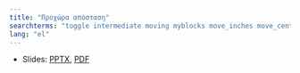 ```yaml
---
title: "Προχώρα απόσταση"
searchterms: "toggle intermediate moving myblocks move_inches move_centimeters move_centimetres move_cm wheelconverter my_blocks moving_with moving_with_my_blocks"
lang: "el"
---
```

 <ul>
 <li class="ng-binding">Slides:
 <a href="translations/el/intermediate/MoveDistance.pptx">PPTX</a>,
 <a href="translations/el/intermediate/MoveDistance.pdf">PDF</a>
 </li>
</ul>
